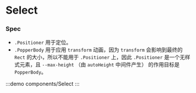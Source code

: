 # Select


### Spec
 - `.Positioner` 用于定位。
 - `.PopperBody` 用于应用 `transform` 动画，因为 `transform` 会影响到最终的 `Rect` 的大小，所以不能用于 `.Positioner` 上，因此 `.Positioner` 是一个无样式元素，且 `--max-height` （由 `autoHeight` 中间件产生） 的作用目标是 `PopperBody`。

:::demo components/Select
:::